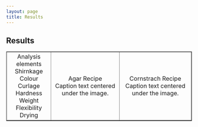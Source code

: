 ```yaml
---
layout: page
title: Results
---
```

## Results

<table width="750" border="1" cellpadding="5">

<tr>

<td align="center" valign="center">
Analysis elements
<br>
Shirnkage
<br />
Colour
<br />
Curlage
<br />
Hardness
<br />
Weight
<br />
Flexibility
<br />
Drying
</td>

<td align="center" valign="center">
Agar Recipe
<br />
Caption text centered under the image.
</td>

<td align="center" valign="center">
Cornstrach Recipe
<br />
Caption text centered under the image.
</td>

</tr>

</table>



